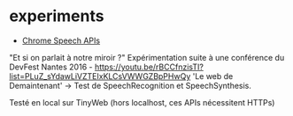 # experiments

- [Chrome Speech APIs](SpeechAPI)

"Et si on parlait à notre miroir ?"
Expérimentation suite à une conférence du DevFest Nantes 2016 - https://youtu.be/rBCCfnzisTI?list=PLuZ_sYdawLiVZTEIxKLCsVWWGZBpPHwQy
'Le web de Demaintenant'
-> Test de SpeechRecognition et SpeechSynthesis.

Testé en local sur TinyWeb (hors localhost, ces APIs nécessitent HTTPs)
